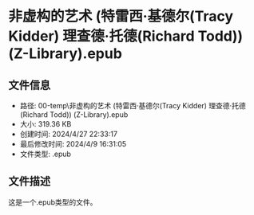 ﻿# 非虚构的艺术 (特雷西·基德尔(Tracy Kidder)  理查德·托德(Richard Todd)) (Z-Library).epub

## 文件信息
- 路径: 00-temp\非虚构的艺术 (特雷西·基德尔(Tracy Kidder)  理查德·托德(Richard Todd)) (Z-Library).epub
- 大小: 319.36 KB
- 创建时间: 2024/4/27 22:33:17
- 最后修改时间: 2024/4/9 16:31:05
- 文件类型: .epub

## 文件描述
这是一个.epub类型的文件。


